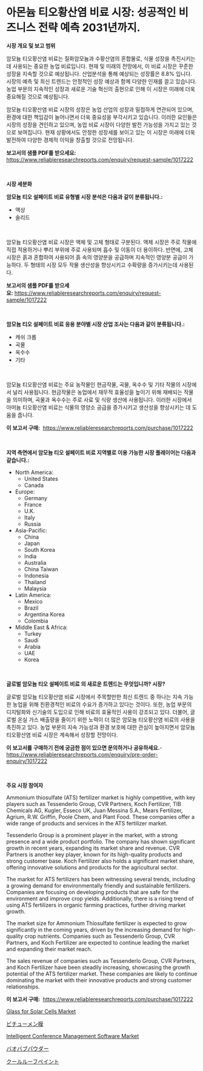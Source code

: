 <p><h1>아몬늄 티오황산염 비료 시장: 성공적인 비즈니스 전략 예측 2031년까지.</h1></p><p><strong>시장 개요 및 보고 범위</strong></p>
<p><p>암모늄 티오황산염 비료는 질화암모늄과 수황산염의 혼합물로, 식물 성장을 촉진시키는데 사용되는 중요한 농업 비료입니다. 현재 및 미래의 전망에서, 이 비료 시장은 꾸준한 성장을 지속할 것으로 예상됩니다. 산업분석을 통해 예상되는 성장률은 8.8% 입니다. 시장의 예측 및 최신 트렌드는 안정적인 성장 예상과 함께 다양한 인재를 끌고 있습니다. 농업 부문의 지속적인 성장과 새로운 기술 혁신의 출현으로 인해 이 시장은 미래에 더욱 중요해질 것으로 예상됩니다.</p><p>암모늄 티오황산염 비료 시장의 성장은 농업 산업의 성장과 밀접하게 연관되어 있으며, 환경에 대한 책임감이 늘어나면서 더욱 중요성을 부각시키고 있습니다. 이러한 요인들은 시장의 성장을 견인하고 있으며, 농업 비료 시장이 다양한 발전 가능성을 가지고 있는 것으로 보여집니다. 현재 상황에서도 안정한 성장세를 보이고 있는 이 시장은 미래에 더욱 발전하여 다양한 경제적 이익을 창출할 것으로 전망됩니다.</p></p>
<p><strong>보고서의 샘플 PDF를 받으세요:</strong> <a href="https://www.reliableresearchreports.com/enquiry/request-sample/1017222">https://www.reliableresearchreports.com/enquiry/request-sample/1017222</a></p>
<p>&nbsp;</p>
<p><strong>시장 세분화</strong></p>
<p><strong>암모늄 티오 설페이트 비료 유형별 시장 분석은 다음과 같이 분류됩니다.:</strong></p>
<p><ul><li>액상</li><li>솔리드</li></ul></p>
<p>&nbsp;</p>
<p><p>암모늄 티오황산염 비료 시장은 액체 및 고체 형태로 구분된다. 액체 시장은 주로 작물에 직접 적용하거나 뿌리 부위에 주로 사용되며 흡수 및 이동이 더 용이하다. 반면에, 고체 시장은 흙과 혼합하여 사용되어 흙 속의 영양분을 공급하며 지속적인 영양분 공급이 가능하다. 두 형태의 시장 모두 작물 생산성을 향상시키고 수확량을 증가시키는데 사용된다.</p></p>
<p><strong>보고서의 샘플 PDF를 받으세요:</strong>&nbsp;<a href="https://www.reliableresearchreports.com/enquiry/request-sample/1017222">https://www.reliableresearchreports.com/enquiry/request-sample/1017222</a></p>
<p>&nbsp;</p>
<p><strong> 암모늄 티오 설페이트 비료 응용 분야별 시장 산업 조사는 다음과 같이 분류됩니다.:</strong></p>
<p><ul><li>캐쉬 크롭</li><li>곡물</li><li>옥수수</li><li>기타</li></ul></p>
<p>&nbsp;</p>
<p><p>암모늄 티오황산염 비료는 주요 농작물인 현금작물, 곡물, 옥수수 및 기타 작물의 시장에서 널리 사용됩니다. 현금작물은 농업에서 재무적 효율성을 높이기 위해 재배되는 작물을 의미하며, 곡물과 옥수수는 주로 사료 및 식량 생산에 사용됩니다. 이러한 시장에서 아머늄 티오황산염 비료는 식물의 영양소 공급을 증가시키고 생산성을 향상시키는 데 도움을 줍니다.</p></p>
<p><strong>이 보고서 구매:</strong>&nbsp; <a href="https://www.reliableresearchreports.com/purchase/1017222">https://www.reliableresearchreports.com/purchase/1017222</a></p>
<p>&nbsp;</p>
<p><strong>지역 측면에서 암모늄 티오 설페이트 비료 지역별로 이용 가능한 시장 플레이어는 다음과 같습니다.:</strong></p>
<p><ul>
    <li>
        North America:
        <ul>
            <li>United States</li>
            <li>Canada</li>
        </ul>
    </li>
    <li>
        Europe:
        <ul>
            <li>Germany</li>
            <li>France</li>
            <li>U.K.</li>
            <li>Italy</li>
            <li>Russia</li>
        </ul>
    </li>
    <li>
        Asia-Pacific:
        <ul>
            <li>China</li>
            <li>Japan</li>
            <li>South Korea</li>
            <li>India</li>
            <li>Australia</li>
            <li>China Taiwan</li>
            <li>Indonesia</li>
            <li>Thailand</li>
            <li>Malaysia</li>
        </ul>
    </li>
    <li>
        Latin America:
        <ul>
            <li>Mexico</li>
            <li>Brazil</li>
            <li>Argentina Korea</li>
            <li>Colombia</li>
        </ul>
    </li>
    <li>
        Middle East & Africa:
        <ul>
            <li>Turkey</li>
            <li>Saudi</li>
            <li>Arabia</li>
            <li>UAE</li>
            <li>Korea</li>
        </ul>
    </li>
    </ul></p>
<p>&nbsp;</p>
<p><strong>글로벌 암모늄 티오 설페이트 비료 의 새로운 트렌드는 무엇입니까? 시장?</strong></p>
<p><p>글로벌 암모늄 티오황산염 비료 시장에서 주목할만한 최신 트렌드 중 하나는 지속 가능한 농업을 위해 친환경적인 비료의 수요가 증가하고 있다는 것이다. 또한, 농업 부문의 디지털화와 신기술의 도입으로 인해 비료의 효율적인 사용이 강조되고 있다. 더불어, 글로벌 온실 가스 배출량을 줄이기 위한 노력이 더 많은 암모늄 티오황산염 비료의 사용을 촉진하고 있다. 농업 부문의 지속 가능성과 환경 보호에 대한 관심이 높아지면서 암모늄 티오황산염 비료 시장은 계속해서 성장할 전망이다.</p></p>
<p><strong>이 보고서를 구매하기 전에 궁금한 점이 있으면 문의하거나 공유하세요.</strong>- <a href="https://www.reliableresearchreports.com/enquiry/pre-order-enquiry/1017222">https://www.reliableresearchreports.com/enquiry/pre-order-enquiry/1017222</a></p>
<p>&nbsp;</p>
<p><strong>주요 시장 참여자</strong></p>
<p><p>Ammonium thiosulfate (ATS) fertilizer market is highly competitive, with key players such as Tessenderlo Group, CVR Partners, Koch Fertilizer, TIB Chemicals AG, Kugler, Esseco UK, Juan Messina S.A., Mears Fertilizer, Agrium, R.W. Griffin, Poole Chem, and Plant Food. These companies offer a wide range of products and services in the ATS fertilizer market.</p><p>Tessenderlo Group is a prominent player in the market, with a strong presence and a wide product portfolio. The company has shown significant growth in recent years, expanding its market share and revenue. CVR Partners is another key player, known for its high-quality products and strong customer base. Koch Fertilizer also holds a significant market share, offering innovative solutions and products for the agricultural sector.</p><p>The market for ATS fertilizers has been witnessing several trends, including a growing demand for environmentally friendly and sustainable fertilizers. Companies are focusing on developing products that are safe for the environment and improve crop yields. Additionally, there is a rising trend of using ATS fertilizers in organic farming practices, further driving market growth.</p><p>The market size for Ammonium Thiosulfate fertilizer is expected to grow significantly in the coming years, driven by the increasing demand for high-quality crop nutrients. Companies such as Tessenderlo Group, CVR Partners, and Koch Fertilizer are expected to continue leading the market and expanding their market reach.</p><p>The sales revenue of companies such as Tessenderlo Group, CVR Partners, and Koch Fertilizer have been steadily increasing, showcasing the growth potential of the ATS fertilizer market. These companies are likely to continue dominating the market with their innovative products and strong customer relationships.</p></p>
<p><strong>이 보고서 구매:</strong>&nbsp;&nbsp;<a href="https://www.reliableresearchreports.com/purchase/1017222">https://www.reliableresearchreports.com/purchase/1017222</a></p>
<p><p><a href="https://view.publitas.com/reportprime-1/glass-for-solar-cells-market-research-report-forecasted-for-period-from-2024-2031-by-market-type-market-application-and-region/">Glass for Solar Cells Market</a></p><p><a href="https://github.com/ksxzwxabcuynh011/Market-Research-Report-List-1/blob/main/3697556189055.md">ビチューメン膜</a></p><p><a href="https://issuu.com/reportprime-2/docs/intelligent-conference-management-software-market-">Intelligent Conference Management Software Market</a></p><p><a href="https://github.com/mcbeesbxa270/Market-Research-Report-List-1/blob/main/6926287189056.md">バオバブパウダー</a></p><p><a href="https://medium.com/@brendon65677/%E3%82%AF%E3%83%BC%E3%83%AB%E5%B1%8B%E6%A0%B9%E5%A1%97%E6%96%99%E5%B8%82%E5%A0%B4%E3%81%AE%E5%88%86%E6%9E%90-%E3%82%B0%E3%83%AD%E3%83%BC%E3%83%90%E3%83%AB%E7%94%A3%E6%A5%AD%E3%81%AE%E8%A6%8B%E9%80%9A%E3%81%97%E3%81%A8%E4%BA%88%E6%B8%AC-2024%E5%B9%B4%E3%81%8B%E3%82%892031%E5%B9%B4-d60e8b668eb1?postPublishedType=initial">クールルーフペイント</a></p></p>
